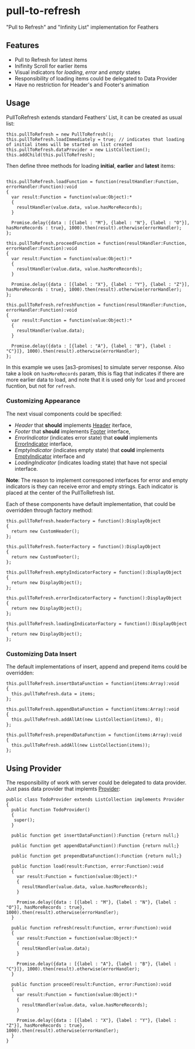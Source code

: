 pull-to-refresh
===============

"Pull to Refresh" and "Infinity List" implementation for Feathers

## Features
* Pull to Refresh for latest items
* Inifinity Scroll for earlier items
* Visual indicators for _loading_, _error_ and _empty_ states
* Responsibility of loading items could be delegated to Data Provider
* Have no restriction for Header's and Footer's animation

## Usage
PullToRefresh extends standard Feathers' List, it can be created as usual list:
```as3
this.pullToRefresh = new PullToRefresh();
this.pullToRefresh.loadImmediately = true; // indicates that loading of initial items will be started on list created
this.pullToRefresh.dataProvider = new ListCollection();
this.addChild(this.pullToRefresh);
```

Then define three methods for loading **initial**, **earlier** and **latest** items:
```as3

this.pullToRefresh.loadFunction = function(resultHandler:Function, errorHandler:Function):void
{
  var result:Function = function(value:Object):*
  {
    resultHandler(value.data, value.hasMoreRecords);
  }

  Promise.delay({data : [{label : "M"}, {label : "N"}, {label : "O"}], hasMoreRecords : true}, 1000).then(result).otherwise(errorHandler);
};

this.pullToRefresh.proceedFunction = function(resultHandler:Function, errorHandler:Function):void
{
  var result:Function = function(value:Object):*
  {
    resultHandler(value.data, value.hasMoreRecords);
  }

  Promise.delay({data : [{label : "X"}, {label : "Y"}, {label : "Z"}], hasMoreRecords : true}, 1000).then(result).otherwise(errorHandler);
};

this.pullToRefresh.refreshFunction = function(resultHandler:Function, errorHandler:Function):void
{
  var result:Function = function(value:Object):*
  {
    resultHandler(value.data);
  }

  Promise.delay({data : [{label : "A"}, {label : "B"}, {label : "C"}]}, 1000).then(result).otherwise(errorHandler);
};

```

In this example we uses [as3-promises] to simulate server response. Also take a look on `hasMoreRecords` param, this is flag that indicates if there are more earlier data to load, and note that it is used only for `load` and `proceed` fucntion, but not for `refresh`.

### Customizing Appearance


The next visual components could be specified: 
* _Header_ that **should** implements [Header](src/feathersx/controls/pulltorefresh/Header.as) iterface,
* _Footer_ that **should** implements [Footer](src/feathersx/controls/pulltorefresh/Footer.as)  interface,
* _ErrorIndicator_ (indicates error state) that **could** implements [ErrorIndicator](src/feathersx/controls/pulltorefresh/ErrorIndicator.as) interface,
* _EmptyIndicator_ (indicates empty state) that **could** implements [EmptyIndicator](src/feathersx/controls/pulltorefresh/EmptyIndicator.as) interface and
* _LoadingIndicator_ (indicates loading state) that have not special interface.

**Note**: The reason to implement corresponed interfaces for error and empty indicators is they can receive error and empty strings. Each indicator is placed at the center of the PullToRefresh list.

Each of these components have default implementation, that could be overridden through factory method: 
```as3
this.pullToRefresh.headerFactory = function():DisplayObject
{
  return new CustomHeader();
};

this.pullToRefresh.footerFactory = function():DisplayObject
{
  return new CustomFooter();
};

this.pullToRefresh.emptyIndicatorFactory = function():DisplayObject
{
  return new DisplayObject();
};

this.pullToRefresh.errorIndicatorFactory = function():DisplayObject
{
  return new DisplayObject();
};

this.pullToRefresh.loadingIndicatorFactory = function():DisplayObject
{
  return new DisplayObject();
};
```

### Customizing Data Insert
The default implementations of insert, append and prepend items could be overridden:
```as3
this.pullToRefresh.insertDataFunction = function(items:Array):void
{
  this.pullToRefresh.data = items;
};

this.pullToRefresh.appendDataFunction = function(items:Array):void
{
  this.pullToRefresh.addAllAt(new ListCollection(items), 0);
};

this.pullToRefresh.prependDataFunction = function(items:Array):void
{
  this.pullToRefresh.addAll(new ListCollection(items));
};
```

## Using Provider
The responsibility of work with server could be delegated to data provider. Just pass data provider that implemts [Provider](src/feathersx/controls/pulltorefresh/ErrorIndicator.as):

```as3
public class TodoProvider extends ListCollection implements Provider
{
  public function TodoProvider()
  {
   super();
  }

  public function get insertDataFunction():Function {return null;}
  
  public function get appendDataFunction():Function {return null;}
  
  public function get prependDataFunction():Function {return null;}
  
  public function load(result:Function, error:Function):void
  {
    var result:Function = function(value:Object):*
    {
      resultHandler(value.data, value.hasMoreRecords);
    }
    
    Promise.delay({data : [{label : "M"}, {label : "N"}, {label : "O"}], hasMoreRecords : true}, 1000).then(result).otherwise(errorHandler);
  }
  
  public function refresh(result:Function, error:Function):void
  {
    var result:Function = function(value:Object):*
    {
      resultHandler(value.data);
    }
    
    Promise.delay({data : [{label : "A"}, {label : "B"}, {label : "C"}]}, 1000).then(result).otherwise(errorHandler);
  }
  
  public function proceed(result:Function, error:Function):void
  {
    var result:Function = function(value:Object):*
    {
      resultHandler(value.data, value.hasMoreRecords);
    }
    
    Promise.delay({data : [{label : "X"}, {label : "Y"}, {label : "Z"}], hasMoreRecords : true}, 1000).then(result).otherwise(errorHandler);
  }
}
```
